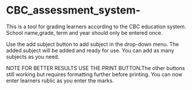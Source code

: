# CBC_assessment_system-
This is a tool for grading learners according to the CBC education system. 
School name,grade, term and year should only be entered once.

Use the add subject button to add subject in the drop-down menu.
The added subject will be added and ready for use.
You can add as many subjects as you need.

NOTE FOR BETTER RESULTS USE THE PRINT BUTTON.The other buttons still working but requires formatting further before printing.
You can now enter learners rublic as you enter the marks.
